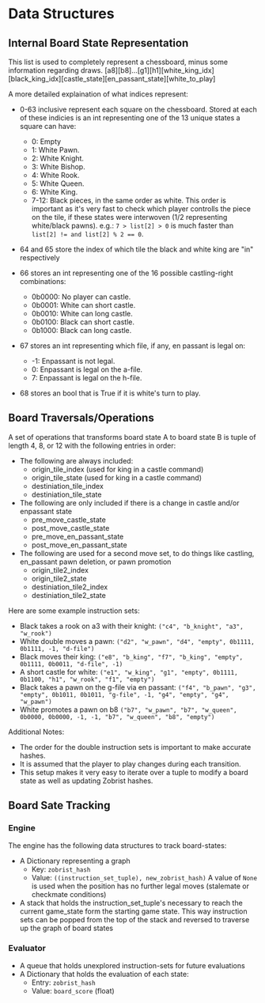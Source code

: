 # Data Structures
## Internal Board State Representation
This list is used to completely represent a chessboard, minus some information regarding draws.
[a8][b8]...[g1][h1][white_king_idx][black_king_idx][castle_state][en_passant_state][white_to_play]

A more detailed explaination of what indices represent:
* 0-63 inclusive represent each square on the chessboard. Stored at each of these indicies is an int representing one of the 13 unique states a square can have:
    * 0: Empty
    * 1: White Pawn.
    * 2: White Knight.
    * 3: White Bishop.
    * 4: White Rook.
    * 5: White Queen.
    * 6: White King.
    * 7-12: Black pieces, in the same order as white.
    This order is important as it's very fast to check which player controlls the piece on the tile, if these states were interwoven (1/2 representing white/black pawns). e.g.: ```7 > list[2] > 0``` is much faster than ```list[2] != and list[2] % 2 == 0```.

* 64 and 65 store the index of which tile the black and white king are "in" respectively

* 66 stores an int representing one of the 16 possible castling-right combinations:
    * 0b0000: No player can castle.
    * 0b0001: White can short castle.
    * 0b0010: White can long castle.
    * 0b0100: Black can short castle.
    * 0b1000: Black can long castle.

* 67 stores an int representing which file, if any, en passant is legal on:
    * -1: Enpassant is not legal.
    * 0: Enpassant is legal on the a-file.
    * 7: Enpassant is legal on the h-file.

* 68 stores an bool that is True if it is white's turn to play.


## Board Traversals/Operations
A set of operations that transforms board state A to board state B is tuple of length 4, 8, or 12 with the following entries in order:
* The following are always included:
    * origin_tile_index (used for king in a castle command)
    * origin_tile_state (used for king in a castle command)
    * destiniation_tile_index
    * destiniation_tile_state
* The following are only included if there is a change in castle and/or enpassant state
    * pre_move_castle_state
    * post_move_castle_state
    * pre_move_en_passant_state
    * post_move_en_passant_state
* The following are used for a second move set, to do things like castling, en_passant pawn deletion, or pawn promotion
    * origin_tile2_index
    * origin_tile2_state
    * destiniation_tile2_index
    * destiniation_tile2_state

Here are some example instruction sets:
* Black takes a rook on a3 with their knight: ```("c4", "b_knight", "a3", "w_rook")```
* White double moves a pawn: ```("d2", "w_pawn", "d4", "empty", 0b1111, 0b1111, -1, "d-file")```
* Black moves their king: ```("e8", "b_king", "f7", "b_king", "empty", 0b1111, 0b0011, "d-file", -1)```
* A short castle for white: ```("e1", "w_king", "g1", "empty", 0b1111, 0b1100, "h1", "w_rook", "f1", "empty")```
* Black takes a pawn on the g-file via en passant: ```("f4", "b_pawn", "g3", "empty", 0b1011, 0b1011, "g-file", -1, "g4", "empty", "g4", "w_pawn")```
* White promotes a pawn on b8 ```("b7", "w_pawn", "b7", "w_queen", 0b0000, 0b0000, -1, -1, "b7", "w_queen", "b8", "empty")```

Additional Notes:
* The order for the double instruction sets is important to make accurate hashes.
* It is assumed that the player to play changes during each transition.
* This setup makes it very easy to iterate over a tuple to modify a board state as well as updating Zobrist hashes.

## Board Sate Tracking
### Engine
The engine has the following data structures to track board-states:
* A Dictionary representing a graph
    * Key: ```zobrist_hash```
    * Value: ```((instruction_set_tuple), new_zobrist_hash)```
    A value of ```None``` is used when the position has no further legal moves (stalemate or checkmate conditions)
* A stack that holds the instruction_set_tuple's necessary to reach the current game_state form the starting game state. This way instruction sets can be popped from the top of the stack and reversed to traverse up the graph of board states

### Evaluator
* A queue that holds unexplored instruction-sets for future evaluations
* A Dictionary that holds the evaluation of each state:
    * Entry: ```zobrist_hash```
    * Value: ```board_score``` (float)
